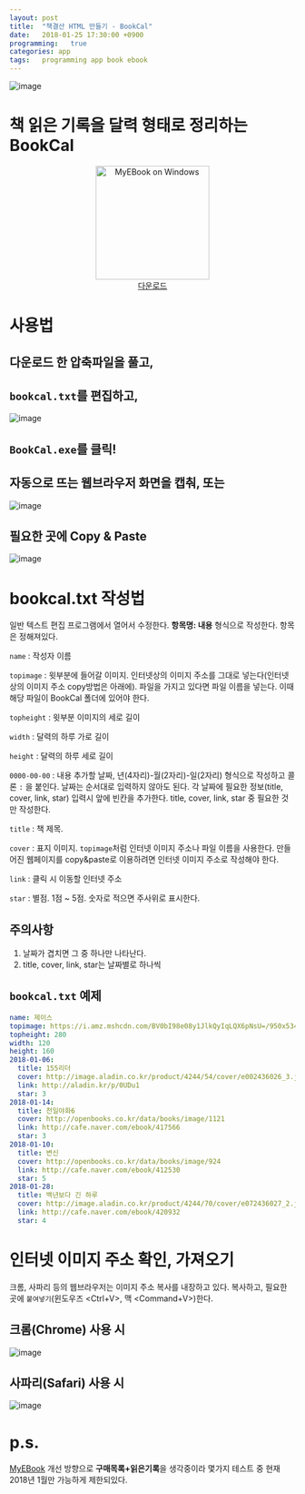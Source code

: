 ```yaml
---
layout: post
title:  "책결산 HTML 만들기 - BookCal"
date:   2018-01-25 17:30:00 +0900
programming:   true
categories: app
tags:   programming app book ebook
---
```

![image](/assets/img/2018-01-25-bookcal-01.png)

# 책 읽은 기록을 달력 형태로 정리하는 BookCal

<div align="center">
    <a href="https://www.dropbox.com/s/j706gdwd28kvfwj/BookCal-0-1.zip?dl=0"><img src="/assets/img/2018-01-22-myebook-03.png" width="200" alt="MyEBook on Windows"><br>다운로드</a>
</div>

# 사용법

## 다운로드 한 압축파일을 풀고,

## `bookcal.txt`를 편집하고,

![image](/assets/img/2018-01-25-bookcal-02.png)

## `BookCal.exe`를 클릭!

## 자동으로 뜨는 웹브라우저 화면을 캡춰, 또는

![image](/assets/img/2018-01-25-bookcal-04.png)

## 필요한 곳에 Copy & Paste

![image](/assets/img/2018-01-25-bookcal-03.png)

# bookcal.txt 작성법

일반 텍스트 편집 프로그램에서 열어서 수정한다. **항목명: 내용** 형식으로 작성한다. 항목은 정해져있다.

`name` : 작성자 이름

`topimage` : 윗부분에 들어갈 이미지. 인터넷상의 이미지 주소를 그대로 넣는다(인터넷상의 이미지 주소 copy방법은 아래에). 파일을 가지고 있다면 파일 이름을 넣는다. 이때 해당 파일이 BookCal 폴더에 있어야 한다. 

`topheight` : 윗부분 이미지의 세로 길이

`width` : 달력의 하루 가로 길이

`height` : 달력의 하루 세로 길이

`0000-00-00` : 내용 추가할 날짜, 년(4자리)-월(2자리)-일(2자리) 형식으로 작성하고 콜론 `:` 을 붙인다. 날짜는 순서대로 입력하지 않아도 된다. 각 날짜에 필요한 정보(title, cover, link, star) 입력시 앞에 빈칸을 추가한다. title, cover, link, star 중 필요한 것만 작성한다.

`title` : 책 제목.

`cover` : 표지 이미지. `topimage`처럼 인터넷 이미지 주소나 파일 이름을 사용한다. 만들어진 웹페이지를 copy&paste로 이용하려면 인터넷 이미지 주소로 작성해야 한다.

`link` : 클릭 시 이동할 인터넷 주소

`star` : 별점. 1점 ~ 5점. 숫자로 적으면 주사위로 표시한다.

## 주의사항

1. 날짜가 겹치면 그 중 하나만 나타난다.
2. title, cover, link, star는 날짜별로 하나씩

## `bookcal.txt` 예제

```yaml
name: 제이스
topimage: https://i.amz.mshcdn.com/BV0bI98e08y1JlkQyIqLQX6pNsU=/950x534/filters:quality(90)/https%3A%2F%2Fblueprint-api-production.s3.amazonaws.com%2Fuploads%2Fcard%2Fimage%2F653484%2F09b0382d-6c14-43e8-9cc9-8629cd799c69.jpg
topheight: 280
width: 120
height: 160
2018-01-06:
  title: 155리더
  cover: http://image.aladin.co.kr/product/4244/54/cover/e002436026_3.jpg
  link: http://aladin.kr/p/0UDu1
  star: 3
2018-01-14:
  title: 천일야화6
  cover: http://openbooks.co.kr/data/books/image/1121
  link: http://cafe.naver.com/ebook/417566
  star: 3
2018-01-10:
  title: 변신
  cover: http://openbooks.co.kr/data/books/image/924
  link: http://cafe.naver.com/ebook/412530
  star: 5
2018-01-28:
  title: 백년보다 긴 하루
  cover: http://image.aladin.co.kr/product/4244/70/cover/e072436027_2.jpg
  link: http://cafe.naver.com/ebook/420932
  star: 4
```
# 인터넷 이미지 주소 확인, 가져오기

크롬, 사파리 등의 웹브라우저는 이미지 주소 복사를 내장하고 있다. 복사하고, 필요한 곳에 `붙여넣기`(윈도우즈 <Ctrl+V>, 맥 <Command+V>)한다.

## 크롬(Chrome) 사용 시
![image](/assets/img/2018-01-25-bookcal-05.png)

## 사파리(Safari) 사용 시
![image](/assets/img/2018-01-25-bookcal-06.png)

# p.s.
[MyEBook](https://jacealan.github.io/2018-01-22-myebook-0-5.html) 개선 방향으로 **구매목록+읽은기록**을 생각중이라 몇가지 테스트 중 현재 2018년 1월만 가능하게 제한되있다.